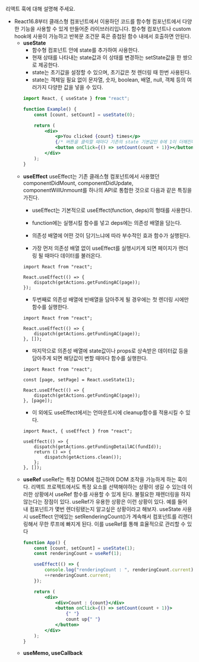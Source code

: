 리액트 훅에 대해 설명해 주세요.

-   React16.8부터
    클래스형 컴포넌트에서 이용하던 코드를 함수형 컴포넌트에서 다양한 기능을 사용할 수 있게 만들어준 라이브러리입니다. 함수형 컴포넌트나 custom hook에 사용이 가능하고 반복문 조건문 혹은 중첩된 함수 내에서 호출하면 안된다.
    -   **useState**
        -   함수형 컴포넌트 안에 state를 추가하여 사용한다.
        -   현재 상태를 나타내는 state값과 이 상태를 변경하는 setState값을 한 쌍으로 제공한다.
        -   state는 초기값을 설정할 수 있으며, 초기값은 첫 렌더링 때 한번 사용된다.
        -   state는 객체일 필요 없이 문자열, 숫자, boolean, 배열, null, 객체 등의 여러가지 다양한 값을 넣을 수 있다.
        ```jsx
        import React, { useState } from "react";

        function Example() {
            const [count, setCount] = useState(0);

            return (
                <div>
                    <p>You clicked {count} times</p>
                    {/* 버튼을 클릭할 때마다 기존의 state 기본값인 0에 1이 더해진다. */}
                    <button onClick={() => setCount(count + 1)}></button>
                </div>
            );
        }
        ```
    -   **useEffect**
        useEffect는 기존 클래스형 컴포넌트에서 사용했던 componentDidMount, componentDidUpdate, componentWillUnmount를 하나의 API로 통합한 것으로 다음과 같은 특징을 가진다.
        -   useEffect는 기본적으로 useEffect(function, deps)의 형태를 사용한다.
        -   function에는 실행시킬 함수를 넣고 deps에는 의존성 배열을 담는다.
        -   의존성 배열에 어떤 것이 담기느냐에 따라 부수적인 효과 함수가 실행된다.

        -   가장 먼저 의존성 배열 없이 useEffect를 실행시키게 되면 페이지가 렌더링 될 때마다 데이터를 불러온다.
        ```
        import React from "react";

        React.useEffect(() => {
            dispatch(getActions.getFundingAC(page));
        });
        ```
        -   두번째로 의존성 배열에 빈배열을 담아주게 될 경우에는 첫 렌더링 시에만 함수를 실행한다.
        ```tsx
        import React from "react";

        React.useEffect(() => {
            dispatch(getActions.getFundingAC(page));
        }, []);
        ```
        -   마지막으로 의존성 배열에 state값이나 props로 상속받은 데이터값 등을 담아주게 되면 해당값이 변할 때마다 함수를 실행한다.
        ```tsx
        import React from "react";

        const [page, setPage] = React.useState(1);

        React.useEffect(() => {
            dispatch(getActions.getFundingAC(page));
        }, [page]);
        ```
        -   이 외에도 useEffect에서는 언마운트시에 cleanup함수를 적용시킬 수 있다.
        ```tsx
        import React, { useEffect } from "react";

        useEffect(() => {
            dispatch(getActions.getFundingDetailAC(fundId));
            return () => {
                dispatch(getActions.clean());
            };
        }, []);
        ```
    -   **useRef**
        useRef는 특정 DOM에 접근하여 DOM 조작을 가능하게 하는 훅이다. 리액트 프로젝트에서도 특정 요소를 선택해야하는 상황이 생길 수 있는데 이러한 상황에서 useRef 함수를 사용할 수 있게 된다.
        불필요한 재렌더링을 하지 않는다는 장점이 있다.
        useRef가 유용한 상황은 이런 상황이 있다.
        예를 들어 내 컴포넌트가 몇번 렌더링됐는지 알고싶은 상황이라고 해보자.
        useState 사용시 useEffect 안에있는 setRenderingCount()가 계속해서 컴포넌트를 리렌더링해서 무한 루프에 빠지게 된다.
        이를 useRef를 통해 효율적으로 관리할 수 있다
        ```jsx
        function App() {
            const [count, setCount] = useState(1);
            const renderingCount = useRef(1);

            useEffect(() => {
                console.log("renderingCount : ", renderingCount.current);
                ++renderingCount.current;
            });

            return (
                <div>
                    <div>Count : {count}</div>
                    <button onClick={() => setCount(count + 1)}>
                        {" "}
                        count up{" "}
                    </button>
                </div>
            );
        }
        ```
    -   **useMemo, useCallback**
